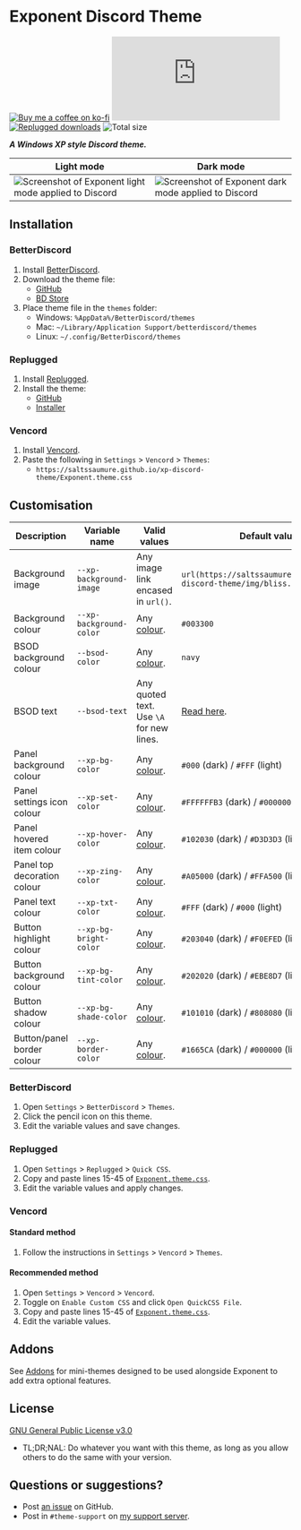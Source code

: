[light]: https://user-images.githubusercontent.com/29710355/229367843-ad03f107-ad47-4c63-9692-89cd781d40f8.png
[dark]: https://user-images.githubusercontent.com/29710355/229367846-78bf3675-a091-4f60-8ff0-4427697a2ef2.png
[bsod-text]: https://github.com/Saltssaumure/xp-discord-theme/blob/main/scss/top/_vars-scss.scss
[addons]: https://github.com/Saltssaumure/xp-discord-theme/tree/main/addon

[css-color]:        https://developer.mozilla.org/en-US/docs/Web/CSS/color_value
[discord]:          https://discord.gg/uy8nKQVatp

[BetterDiscord]:    https://betterdiscord.app/
[Replugged]:        https://replugged.dev/
[Vencord]:          https://github.com/Vendicated/Vencord

[shield-donate]:    https://img.shields.io/badge/Donate-ko--fi-orange?style=flat-square&logo=kofi&logoColor=orange
[ko-fi]:            https://ko-fi.com/saltssaumure "Buy me a coffee!"

[shield-bd-dl]:  https://img.shields.io/github/downloads/Saltssaumure/xp-discord-theme/Exponent.theme.css?color=purple&label=BD%20GitHub%20downloads&style=flat-square
[shield-asar-dl]:   https://img.shields.io/github/downloads/Saltssaumure/xp-discord-theme/net.saltssaumure.Exponent.asar?color=purple&label=Replugged%20downloads&style=flat-square
[shield-repo-size]: https://img.shields.io/github/repo-size/Saltssaumure/xp-discord-theme?style=flat-square "Total size"

[license]:          https://github.com/Saltssaumure/xp-discord-theme/blob/main/LICENSE
[issues]:           https://github.com/Saltssaumure/xp-discord-theme/issues
[.theme.css]:       https://github.com/Saltssaumure/xp-discord-theme/blob/main/Exponent.theme.css

[release-gh]:       https://github.com/Saltssaumure/xp-discord-theme/releases/latest "Latest release"
[release-bd]:       https://betterdiscord.app/theme/?id=823 "BetterDiscord store page"
[release-rp]:       https://replugged.dev/install?identifier=Saltssaumure/xp-discord-theme&source=github "Replugged addon installer"

# Exponent Discord Theme
[![Buy me a coffee on ko-fi][shield-donate]][ko-fi]
[![BetterDiscord GitHub downloads][shield-bd-dl]][release-gh]
[![Replugged downloads][shield-asar-dl]][release-rp]
![Total size][shield-repo-size]

***A Windows XP style Discord theme.***

| Light mode                                                      | Dark mode                                                    |
| --------------------------------------------------------------- | ------------------------------------------------------------ |
| ![Screenshot of Exponent light mode applied to Discord ][light] | ![Screenshot of Exponent dark mode applied to Discord][dark] |

## Installation

### BetterDiscord
1. Install [BetterDiscord][BetterDiscord].
2. Download the theme file:
    - [GitHub][release-gh]
    - [BD Store][release-bd]
3. Place theme file in the `themes` folder:
    - Windows: `%AppData%/BetterDiscord/themes`
    - Mac: `~/Library/Application Support/betterdiscord/themes`
    - Linux: `~/.config/BetterDiscord/themes`

### Replugged
1. Install [Replugged][Replugged].
2. Install the theme:
    - [GitHub][release-gh]
    - [Installer][release-rp]

### Vencord
1. Install [Vencord][Vencord].
2. Paste the following in `Settings` > `Vencord` > `Themes`:
    - `https://saltssaumure.github.io/xp-discord-theme/Exponent.theme.css`

## Customisation

| Description                 | Variable name           | Valid values                               | Default value                                                        |
| --------------------------- | ----------------------- | ------------------------------------------ | -------------------------------------------------------------------- |
| Background image            | `--xp-background-image` | Any image link encased in `url()`. | `url(https://saltssaumure.github.io/xp-discord-theme/img/bliss.avif)` |
| Background colour           | `--xp-background-color` | Any [colour][css-color].                   | `#003300`                                                            |
| BSOD background colour      | `--bsod-color`          | Any [colour][css-color].                   | `navy`                                                               |
| BSOD text                   | `--bsod-text`           | Any quoted text. Use `\A` for new lines.   | [Read here][bsod-text].                                              |
| Panel background colour     | `--xp-bg-color`         | Any [colour][css-color].                   | `#000` (dark) / `#FFF` (light)                                       |
| Panel settings icon colour  | `--xp-set-color`        | Any [colour][css-color].                   | `#FFFFFFB3` (dark) / `#000000B3` (light)                             |
| Panel hovered item colour   | `--xp-hover-color`      | Any [colour][css-color].                   | `#102030` (dark) / `#D3D3D3` (light)                                 |
| Panel top decoration colour | `--xp-zing-color`       | Any [colour][css-color].                   | `#A05000` (dark) / `#FFA500` (light)                                 |
| Panel text colour           | `--xp-txt-color`        | Any [colour][css-color].                   | `#FFF` (dark) / `#000` (light)                                       |
| Button highlight colour     | `--xp-bg-bright-color`  | Any [colour][css-color].                   | `#203040` (dark) / `#F0EFED` (light)                                 |
| Button background colour    | `--xp-bg-tint-color`    | Any [colour][css-color].                   | `#202020` (dark) / `#EBE8D7` (light)                                 |
| Button shadow colour        | `--xp-bg-shade-color`   | Any [colour][css-color].                   | `#101010` (dark) / `#808080` (light)                                 |
| Button/panel border colour  | `--xp-border-color`     | Any [colour][css-color].                   | `#1665CA` (dark) / `#000000` (light)                                 |

### BetterDiscord
1. Open `Settings` > `BetterDiscord` > `Themes`.
2. Click the pencil icon on this theme.
3. Edit the variable values and save changes.

### Replugged
1. Open `Settings` > `Replugged` > `Quick CSS`.
2. Copy and paste lines 15-45 of [`Exponent.theme.css`][.theme.css].
3. Edit the variable values and apply changes.

### Vencord
#### Standard method
1. Follow the instructions in `Settings` > `Vencord` > `Themes`.
#### Recommended method
1. Open `Settings` > `Vencord` > `Vencord`.
2. Toggle on `Enable Custom CSS` and click `Open QuickCSS File`.
3. Copy and paste lines 15-45 of [`Exponent.theme.css`][.theme.css].
4. Edit the variable values.

## Addons
See [Addons][addons] for mini-themes designed to be used alongside Exponent to add extra optional features.

## License
[GNU General Public License v3.0][license]
- <span title="Too long; didn't read; not a lawyer">TL;DR;NAL</span>: Do whatever you want with this theme, as long as you allow others to do the same with your version.

## Questions or suggestions?
- Post [an issue][issues] on GitHub.
- Post in `#theme-support` on [my support server][discord].
